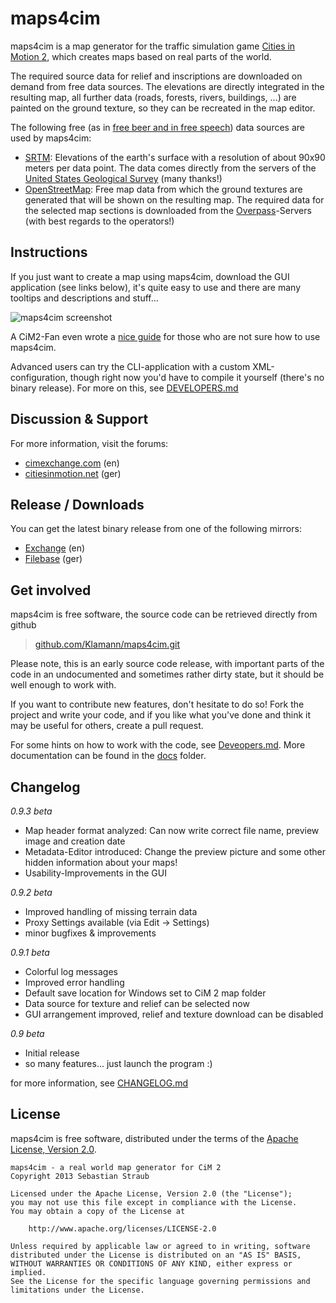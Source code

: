 
# maps4cim

maps4cim is a map generator for the traffic simulation game
[Cities in Motion 2][1], which creates maps based on real parts of the world.

The required source data for relief and inscriptions are downloaded on demand 
from free data sources. The elevations are directly integrated in the resulting 
map, all further data (roads, forests, rivers, buildings, ...) are painted on 
the ground texture, so they can be recreated in the map editor.

The following free (as in [free beer and in free speech][4]) data sources are 
used by maps4cim:

* [SRTM][2]: Elevations of the earth's surface with a resolution of about 90x90 
  meters per data point. The data comes directly from the servers of the
  [United States Geological Survey][5] (many thanks!)
* [OpenStreetMap][3]: Free map data from which the ground textures are generated 
  that will be shown on the resulting map. The required data for the selected 
  map sections is downloaded from the [Overpass][6]-Servers (with best regards 
  to the operators!)

## Instructions

If you just want to create a map using maps4cim, download the GUI application 
(see links below), it's quite easy to use and there are many tooltips and 
descriptions and stuff...

![maps4cim screenshot](https://github.com/Klamann/maps4cim/blob/master/docs/maps4cim-screen.png)

A CiM2-Fan even wrote a 
[nice guide](http://steamcommunity.com/sharedfiles/filedetails/?id=155611499) 
for those who are not sure how to use maps4cim.

Advanced users can try the CLI-application with a custom XML-configuration, 
though right now you'd have to compile it yourself (there's no binary release). 
For more on this, see 
[DEVELOPERS.md](https://github.com/Klamann/maps4cim/blob/master/DEVELOPERS.md)

## Discussion & Support

For more information, visit the forums:

* [cimexchange.com](http://www.cimexchange.com/topic/2204-beta-maps4cim-a-real-world-map-generator-for-cim-2/) (en)
* [citiesinmotion.net](http://www.citiesinmotion.net/index.php?page=Thread&postID=31558) (ger)

## Release / Downloads

You can get the latest binary release from one of the following mirrors:

* [Exchange](http://www.cimexchange.com/files/file/694-maps4cim/) (en)
* [Filebase](http://www.citiesinmotion.net/index.php?page=DatabaseItem&id=455) (ger)

## Get involved

maps4cim is free software, the source code can be retrieved directly from github

> [github.com/Klamann/maps4cim.git](https://github.com/Klamann/maps4cim.git)

Please note, this is an early source code release, with important parts of the
code in an undocumented and sometimes rather dirty state, but it should be
well enough to work with.

If you want to contribute new features, don't hesitate to do so!
Fork the project and write your code, and if you like what you've done and
think it may be useful for others, create a pull request.

For some hints on how to work with the code, see 
[Deveopers.md](https://github.com/Klamann/maps4cim/blob/master/docs/Deveopers.md).
More documentation can be found in the
[docs](https://github.com/Klamann/maps4cim/tree/master/docs) folder.

## Changelog

*0.9.3 beta*

* Map header format analyzed: Can now write correct file name, preview image and
  creation date
* Metadata-Editor introduced: Change the preview picture and some other hidden 
  information about your maps!
* Usability-Improvements in the GUI

*0.9.2 beta*

* Improved handling of missing terrain data
* Proxy Settings available (via Edit -> Settings)
* minor bugfixes & improvements

*0.9.1 beta*

* Colorful log messages
* Improved error handling
* Default save location for Windows set to CiM 2 map folder
* Data source for texture and relief can be selected now
* GUI arrangement improved, relief and texture download can be disabled

*0.9 beta*

* Initial release
* so many features... just launch the program :)

for more information, see 
[CHANGELOG.md](https://github.com/Klamann/maps4cim/blob/master/CHANGELOG.md)

## License

maps4cim is free software, distributed under the terms of the 
[Apache License, Version 2.0](http://www.apache.org/licenses/LICENSE-2.0).

    maps4cim - a real world map generator for CiM 2
    Copyright 2013 Sebastian Straub
    
    Licensed under the Apache License, Version 2.0 (the "License");
    you may not use this file except in compliance with the License.
    You may obtain a copy of the License at
    
        http://www.apache.org/licenses/LICENSE-2.0
    
    Unless required by applicable law or agreed to in writing, software
    distributed under the License is distributed on an "AS IS" BASIS,
    WITHOUT WARRANTIES OR CONDITIONS OF ANY KIND, either express or implied.
    See the License for the specific language governing permissions and
    limitations under the License.



[1]: http://www.citiesinmotion2.com/ "Cities in Motion 2"
[2]: http://www2.jpl.nasa.gov/srtm/ "Shuttle Radar Topography Mission"
[3]: http://www.openstreetmap.org/ "OpenStreetMap"
[4]: http://en.wikipedia.org/wiki/Open_data "Open Data (wikipedia.org)"
[5]: http://www.usgs.gov/ "United States Geological Survey"
[6]: http://wiki.openstreetmap.org/wiki/Overpass_API "Overpass API"

